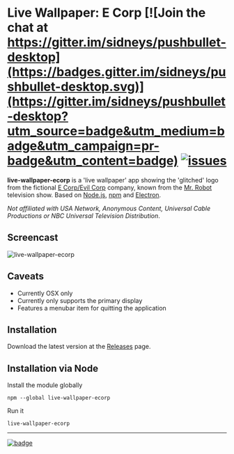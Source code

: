 # Live Wallpaper: E Corp [![Join the chat at https://gitter.im/sidneys/pushbullet-desktop](https://badges.gitter.im/sidneys/pushbullet-desktop.svg)](https://gitter.im/sidneys/pushbullet-desktop?utm_source=badge&utm_medium=badge&utm_campaign=pr-badge&utm_content=badge) [![issues](https://img.shields.io/github/issues/sidneys/pushbullet-desktop.svg)](https://github.com/sidneys/pushbullet-desktop/issues)
**live-wallpaper-ecorp** is a 'live wallpaper' app showing the 'glitched' logo from the fictional [E Corp/Evil Corp](http://mrrobot.wikia.com/wiki/E_Corp) company, known from the [Mr. Robot](https://www.whoismrrobot.com) television show. Based on [Node.js](https://nodejs.org), [npm](https://www.npmjs.com) and [Electron](http://electron.atom.io).

*Not affiliated with USA Network, Anonymous Content, Universal Cable Productions or NBC Universal Television Distribution*.

## Screencast

![live-wallpaper-ecorp](https://i.redd.it/tkotc6oqjh7x.gif)

## Caveats

 - Currently OSX only
 -  Currently only supports the primary display
 - Features a menubar item for quitting the application

## Installation

Download the latest version at the [Releases](https://github.com/sidneys/live-wallpaper-ecorp/releases)  page.

## Installation via Node

Install the module globally

```
npm --global live-wallpaper-ecorp
```
Run it

```
live-wallpaper-ecorp
```


___

[![badge](https://nodei.co/npm/live-wallpaper-ecorp.png?downloads=false)](https://www.npmjs.com/package/live-wallpaper-ecorp)
